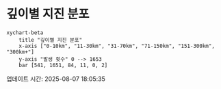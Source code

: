 # 깊이별 지진 분포

```mermaid
xychart-beta
    title "깊이별 지진 분포"
    x-axis ["0-10km", "11-30km", "31-70km", "71-150km", "151-300km", "300km+"]
    y-axis "발생 횟수" 0 --> 1653
    bar [541, 1651, 84, 11, 0, 2]
```

업데이트 시간: 2025-08-07 18:05:35
